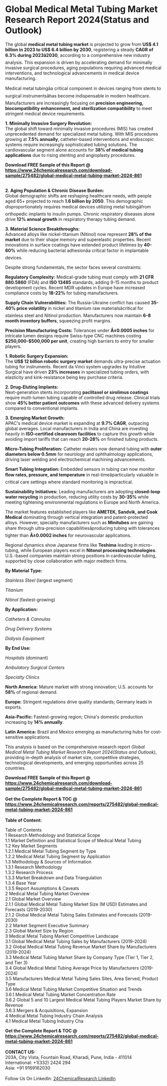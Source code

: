 <h1>Global Medical Metal Tubing Market Research Report 2024(Status and Outlook)</h1><p>The global <strong>medical metal tubing market</strong> is projected to grow from <strong>US$ 4.1 billion in 2023 to US$ 6.4 billion by 2030</strong>, registering a steady <strong>CAGR of 6.3% during 2023â2030</strong>, according to a comprehensive new industry analysis. This expansion is driven by accelerating demand for minimally invasive surgical procedures, aging populations requiring advanced medical interventions, and technological advancements in medical device manufacturing.</p><p>Medical metal tubingâa critical component in devices ranging from stents to surgical instrumentsâhas become indispensable in modern healthcare. Manufacturers are increasingly focusing on <strong>precision engineering, biocompatibility enhancement, and sterilization compatibility</strong> to meet stringent medical device requirements.</p><p><strong>1. Minimally Invasive Surgery Revolution:</strong><br>
The global shift toward minimally invasive procedures (MIS) has created unprecedented demand for specialized metal tubing. With MIS procedures growing at <strong>7.5% annually</strong>, catheter-based interventions and endoscopic systems require increasingly sophisticated tubing solutions. The cardiovascular segment alone accounts for <strong>38% of medical tubing applications</strong> due to rising stenting and angioplasty procedures.</p><div><b>Download FREE Sample of this Report @ 
            <a href="https://www.24chemicalresearch.com/download-sample/275482/global-medical-metal-tubing-market-2024-861">
            https://www.24chemicalresearch.com/download-sample/275482/global-medical-metal-tubing-market-2024-861</a></b></div><br><p><strong>2. Aging Population &amp; Chronic Disease Burden:</strong><br>
Global demographic shifts are reshaping healthcare needs, with people aged 65+ projected to reach <strong>1.6 billion by 2050</strong>. This demographic disproportionately requires medical devices utilizing metal tubingâfrom orthopedic implants to insulin pumps. Chronic respiratory diseases alone drive <strong>12% annual growth</strong> in respiratory therapy tubing demand.</p><p><strong>3. Material Science Breakthroughs:</strong><br>
Advanced alloys like nickel-titanium (Nitinol) now represent <strong>28% of the market</strong> due to their shape memory and superelastic properties. Recent innovations in surface coatings have extended product lifetimes by <strong>40-60%</strong> while reducing bacterial adhesionâa critical factor in implantable devices.</p><p>Despite strong fundamentals, the sector faces several constraints:</p><p><strong>Regulatory Complexity:</strong> Medical-grade tubing must comply with <strong>21 CFR 880.5860</strong> (FDA) and <strong>ISO 13485</strong> standards, adding 9-15 months to product development cycles. Recent MDR updates in Europe have increased compliance costs by <strong>18-22%</strong> for tubing manufacturers.</p><p><strong>Supply Chain Vulnerabilities:</strong> The Russia-Ukraine conflict has caused <strong>35-40% price volatility</strong> in nickel and titanium raw materialsâcritical for stainless steel and Nitinol production. Manufacturers now maintain <strong>6-8 month inventory buffers</strong>, squeezing profit margins.</p><p><strong>Precision Manufacturing Costs:</strong> Tolerances under <strong>Â±0.0005 inches</strong> for intricate lumen designs require Swiss-type CNC machines costing <strong>$250,000-$500,000 per unit</strong>, creating high barriers to entry for smaller players.</p><p><strong>1. Robotic Surgery Expansion:</strong><br>
The <strong>US$ 12 billion robotic surgery market</strong> demands ultra-precise actuation tubing for instruments. Recent da Vinci system upgrades by Intuitive Surgical have driven <strong>23% increases</strong> in specialized tubing orders, with elasticity and kink-resistance being key purchase criteria.</p><p><strong>2. Drug-Eluting Implants:</strong><br>
Next-generation stents incorporating <strong>paclitaxel or sirolimus coatings</strong> require multi-lumen tubing capable of controlled drug release. Clinical trials show <strong>45% better patient outcomes</strong> with these advanced delivery systems compared to conventional implants.</p><p><strong>3. Emerging Market Growth:</strong><br>
APAC's medical device market is expanding at <strong>9.7% CAGR</strong>, outpacing global averages. Local manufacturers in India and China are investing heavily in <strong>ISO-certified cleanroom facilities</strong> to capture this growth while avoiding import tariffs that can reach <strong>20-28%</strong> on finished tubing products.</p><p><strong>Micro-Tubing Proliferation:</strong> Catheter makers now demand tubing with <strong>outer diameters below 0.5mm</strong> for neurology and ophthalmology applications, driving laser welding and electrochemical machining advancements.</p><p><strong>Smart Tubing Integration:</strong> Embedded sensors in tubing can now monitor <strong>flow rates, pressure, and temperature</strong> in real-timeâparticularly valuable in critical care settings where standard monitoring is impractical.</p><p><strong>Sustainability Initiatives:</strong> Leading manufacturers are adopting <strong>closed-loop water recycling</strong> in production, reducing utility costs by <strong>30-35%</strong> while meeting tightening environmental regulations in Europe and North America.</p><p>The market features established players like <strong>AMETEK, Sandvik, and Cook Medical</strong> dominating through vertical integration and patent-protected alloys. However, specialty manufacturers such as <strong>Minitubes</strong> are gaining share through ultra-precision capabilitiesâproducing tubing with tolerances tighter than <strong>Â±0.0002 inches</strong> for neurovascular applications.</p><p>Regional dynamics show Japanese firms like <strong>Teshima</strong> leading in micro-tubing, while European players excel in <strong>Nitonol processing technologies</strong>. U.S.-based companies maintain strong positions in cardiovascular tubing, supported by close collaboration with major medtech firms.</p><p><strong>By Material Type:</strong></p><p><em>Stainless Steel</em> (largest segment)</p><p><em>Titanium</em></p><p><em>Nitinol</em> (fastest-growing)</p><p><strong>By Application:</strong></p><p><em>Catheters &amp; Cannulas</em></p><p><em>Drug Delivery Systems</em></p><p><em>Dialysis Equipment</em></p><p><strong>By End Use:</strong></p><p><em>Hospitals</em> (dominant)</p><p><em>Ambulatory Surgical Centers</em></p><p><em>Specialty Clinics</em></p><p><strong>North America:</strong> Mature market with strong innovation; U.S. accounts for <strong>58%</strong> of regional demand.</p><p><strong>Europe:</strong> Stringent regulations drive quality standards; Germany leads in exports.</p><p><strong>Asia-Pacific:</strong> Fastest-growing region; China's domestic production increasing by <strong>14% annually</strong>.</p><p><strong>Latin America:</strong> Brazil and Mexico emerging as manufacturing hubs for cost-sensitive applications.</p><p>This analysis is based on the comprehensive research report <em>Global Medical Metal Tubing Market Research Report 2024(Status and Outlook)</em>, providing in-depth analysis of market size, competitive strategies, technological developments, and emerging opportunities across 25 countries.</p><div><b>Download FREE Sample of this Report @ 
            <a href="https://www.24chemicalresearch.com/download-sample/275482/global-medical-metal-tubing-market-2024-861">
            https://www.24chemicalresearch.com/download-sample/275482/global-medical-metal-tubing-market-2024-861</a></b></div><br><div><b>Get the Complete Report & TOC @ 
            <a href="https://www.24chemicalresearch.com/reports/275482/global-medical-metal-tubing-market-2024-861">
            https://www.24chemicalresearch.com/reports/275482/global-medical-metal-tubing-market-2024-861</a></b></div><br>
            <b>Table of Content:</b><p>Table of Contents<br />
1 Research Methodology and Statistical Scope<br />
1.1 Market Definition and Statistical Scope of Medical Metal Tubing<br />
1.2 Key Market Segments<br />
1.2.1 Medical Metal Tubing Segment by Type<br />
1.2.2 Medical Metal Tubing Segment by Application<br />
1.3 Methodology & Sources of Information<br />
1.3.1 Research Methodology<br />
1.3.2 Research Process<br />
1.3.3 Market Breakdown and Data Triangulation<br />
1.3.4 Base Year<br />
1.3.5 Report Assumptions & Caveats<br />
2 Medical Metal Tubing Market Overview<br />
2.1 Global Market Overview<br />
2.1.1 Global Medical Metal Tubing Market Size (M USD) Estimates and Forecasts (2019-2030)<br />
2.1.2 Global Medical Metal Tubing Sales Estimates and Forecasts (2019-2030)<br />
2.2 Market Segment Executive Summary<br />
2.3 Global Market Size by Region<br />
3 Medical Metal Tubing Market Competitive Landscape<br />
3.1 Global Medical Metal Tubing Sales by Manufacturers (2019-2024)<br />
3.2 Global Medical Metal Tubing Revenue Market Share by Manufacturers (2019-2024)<br />
3.3 Medical Metal Tubing Market Share by Company Type (Tier 1, Tier 2, and Tier 3)<br />
3.4 Global Medical Metal Tubing Average Price by Manufacturers (2019-2024)<br />
3.5 Manufacturers Medical Metal Tubing Sales Sites, Area Served, Product Type<br />
3.6 Medical Metal Tubing Market Competitive Situation and Trends<br />
3.6.1 Medical Metal Tubing Market Concentration Rate<br />
3.6.2 Global 5 and 10 Largest Medical Metal Tubing Players Market Share by Revenue<br />
3.6.3 Mergers & Acquisitions, Expansion<br />
4 Medical Metal Tubing Industry Chain Analysis<br />
4.1 Medical Metal Tubing Industry Cha</p><div><b>Get the Complete Report & TOC @ 
            <a href="https://www.24chemicalresearch.com/reports/275482/global-medical-metal-tubing-market-2024-861">
            https://www.24chemicalresearch.com/reports/275482/global-medical-metal-tubing-market-2024-861</a></b></div><br><b>CONTACT US:</b><br>
            203A, City Vista, Fountain Road, Kharadi, Pune, India - 411014<br>
            International: +1(332) 2424 294<br>
            Asia: +91 9169162030 <br><br>
            Follow Us On LinkedIn: <a href="https://www.linkedin.com/company/24chemicalresearch/">24ChemicalResearch LinkedIn</a>